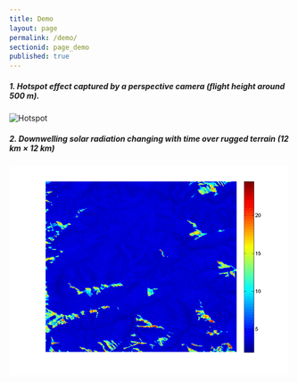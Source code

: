 ```yaml
---
title: Demo
layout: page
permalink: /demo/
sectionid: page_demo
published: true
---
```


##### 1. Hotspot effect captured by a perspective camera (flight height around 500 m).
![Hotspot](http://jianboqi.github.io/img/content/hotspot.gif)

##### 2. Downwelling solar radiation changing with time over rugged terrain (12 km × 12 km)
<img src="img/content/downwelling_radiation.gif" width="500" height="375" />
